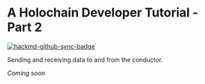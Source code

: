 # A Holochain Developer Tutorial - Part 2

[![hackmd-github-sync-badge](https://hackmd.io/6XqdY1-bTCS4usegLjoWCg/badge)](https://hackmd.io/6XqdY1-bTCS4usegLjoWCg)

Sending and receiving data to and from the conductor.

_Coming soon_